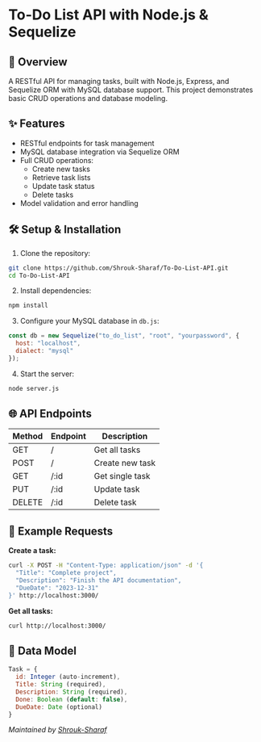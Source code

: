 # To-Do List API with Node.js & Sequelize

## 📌 Overview
A RESTful API for managing tasks, built with Node.js, Express, and Sequelize ORM with MySQL database support. This project demonstrates basic CRUD operations and database modeling.

## ✨ Features

- RESTful endpoints for task management
- MySQL database integration via Sequelize ORM
- Full CRUD operations:
  - Create new tasks
  - Retrieve task lists
  - Update task status
  - Delete tasks
- Model validation and error handling

## 🛠️ Setup & Installation

1. Clone the repository:
```bash
git clone https://github.com/Shrouk-Sharaf/To-Do-List-API.git
cd To-Do-List-API
```

2. Install dependencies:
```bash
npm install
```

3. Configure your MySQL database in `db.js`:
```javascript
const db = new Sequelize("to_do_list", "root", "yourpassword", {
  host: "localhost",
  dialect: "mysql"
});
```

4. Start the server:
```bash
node server.js
```

## 🌐 API Endpoints

| Method | Endpoint | Description |
|--------|----------|-------------|
| GET    | /        | Get all tasks |
| POST   | /        | Create new task |
| GET    | /:id     | Get single task |
| PUT    | /:id     | Update task |
| DELETE | /:id     | Delete task |

## 📝 Example Requests

**Create a task:**
```bash
curl -X POST -H "Content-Type: application/json" -d '{
  "Title": "Complete project",
  "Description": "Finish the API documentation",
  "DueDate": "2023-12-31"
}' http://localhost:3000/
```

**Get all tasks:**
```bash
curl http://localhost:3000/
```

## 🧠 Data Model

```javascript
Task = {
  id: Integer (auto-increment),
  Title: String (required),
  Description: String (required),
  Done: Boolean (default: false),
  DueDate: Date (optional)
}
```

*Maintained by [Shrouk-Sharaf](https://github.com/Shrouk-Sharaf)*  
